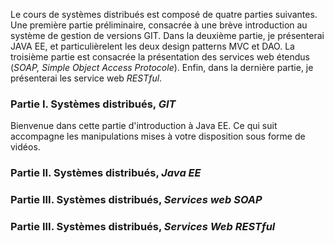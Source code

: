 Le cours de systèmes distribués est composé de quatre parties suivantes. Une première partie préliminaire, consacrée à une brève introduction au système de gestion de versions GIT. Dans la deuxième partie, je présenterai JAVA EE, et particulièrelent les deux design patterns MVC et DAO. La troisième partie est consacrée la présentation des services web étendus (*SOAP, Simple Object Access Protocole*). Enfin, dans la dernière partie, je présenterai les service web *RESTful*.

### Partie I. Systèmes distribués, *GIT* 
Bienvenue dans cette partie d'introduction à Java EE. Ce qui suit accompagne les manipulations mises à votre disposition sous forme de vidéos.

### Partie II. Systèmes distribués, *Java EE* 

### Partie III. Systèmes distribués, *Services web SOAP*

### Partie III. Systèmes distribués, *Services Web RESTful*

  


